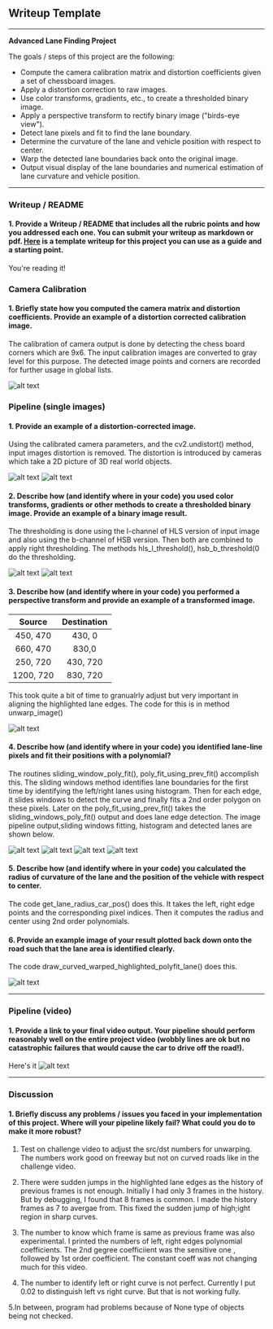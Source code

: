 ## Writeup Template

---

**Advanced Lane Finding Project**

The goals / steps of this project are the following:

* Compute the camera calibration matrix and distortion coefficients given a set of chessboard images.
* Apply a distortion correction to raw images.
* Use color transforms, gradients, etc., to create a thresholded binary image.
* Apply a perspective transform to rectify binary image ("birds-eye view").
* Detect lane pixels and fit to find the lane boundary.
* Determine the curvature of the lane and vehicle position with respect to center.
* Warp the detected lane boundaries back onto the original image.
* Output visual display of the lane boundaries and numerical estimation of lane curvature and vehicle position.

[//]: # (Image References)

[image1]: ./examples/calib2_orig.png "Calibration Input Output"
[image2]: ./examples/undist2.png "Undistorted Input Output"
[image4]: ./examples/undist1_out.png "Undistorted Input Output"
[image5]: ./examples/undist4_persp_out.png "Perspective Example"
[image6]: ./examples/threshold_b_out.png "Threshold hsb B Output"
[image7]: ./examples/threshold_l_out.png "Threshold l hls Output"
[image8]: ./examples/pipeline_in_out.png "Image pipeline Output"
[image9]: ./examples/rects.png "Sliding windows Output"
[image10]: ./examples/histogram.png "Histogram Output"
[image11]: ./examples/prev_poly_fit.png "Previous polynomial fitting Output"
[image12]: ./examples/warp_fill_out.png "Lane detected and filled"
[video1]: ./ai_car.mp4 "Video"

---

### Writeup / README

#### 1. Provide a Writeup / README that includes all the rubric points and how you addressed each one.  You can submit your writeup as markdown or pdf.  [Here](https://github.com/udacity/CarND-Advanced-Lane-Lines/blob/master/writeup_template.md) is a template writeup for this project you can use as a guide and a starting point.  

You're reading it!

### Camera Calibration

#### 1. Briefly state how you computed the camera matrix and distortion coefficients. Provide an example of a distortion corrected calibration image.

The calibration of camera output is done by detecting the chess board corners which are 9x6. The input calibration images are converted to gray level for this purpose. The detected image points and corners are recorded for further usage in global lists.

![alt text][image1]

### Pipeline (single images)

#### 1. Provide an example of a distortion-corrected image.

Using the calibrated camera parameters, and the cv2.undistort() method, input images distortion is removed. The distortion is introduced by cameras which take a 2D picture of 3D real world objects. 

![alt text][image2]
![alt text][image4]

#### 2. Describe how (and identify where in your code) you used color transforms, gradients or other methods to create a thresholded binary image.  Provide an example of a binary image result.

The thresholding is done using the l-channel of HLS version of input image and also using the b-channel of HSB version. Then both are combined to apply right thresholding. The methods hls_l_threshold(), hsb_b_threshold(0 do the thresholding.

![alt text][image6]
![alt text][image7]

#### 3. Describe how (and identify where in your code) you performed a perspective transform and provide an example of a transformed image.



| Source        | Destination   | 
|:-------------:|:-------------:| 
| 450, 470      | 430, 0        | 
| 660, 470      | 830,0         |
| 250, 720      | 430, 720      |
| 1200, 720     | 830, 720      |

This took quite a bit of time to granualrly adjust but very important in aligning the highlighted lane edges. The code for this is in method unwarp_image()

![alt text][image5]

#### 4. Describe how (and identify where in your code) you identified lane-line pixels and fit their positions with a polynomial?

The routines sliding_window_poly_fit(), poly_fit_using_prev_fit() accomplish this. The sliding windows method identifies lane boundaries for the first time by identifying the left/right lanes using histogram. Then for each edge, it slides windows to detect the curve and finally fits a 2nd order polygon on these pixels. 
Later on the poly_fit_using_prev_fit() takes the sliding_windows_poly_fit() output and does lane edge detection.
The image pipeline output,sliding windows fitting, histogram and detected lanes are shown below. 

![alt text][image8]
![alt text][image9]
![alt text][image10]
![alt text][image11]

#### 5. Describe how (and identify where in your code) you calculated the radius of curvature of the lane and the position of the vehicle with respect to center.

The code get_lane_radius_car_pos() does this. It takes the left, right edge points and the corresponding pixel indices. Then it computes the radius and center using 2nd order polynomials.

#### 6. Provide an example image of your result plotted back down onto the road such that the lane area is identified clearly.

The code draw_curved_warped_highlighted_polyfit_lane() does this.

![alt text][image12]

---

### Pipeline (video)

#### 1. Provide a link to your final video output.  Your pipeline should perform reasonably well on the entire project video (wobbly lines are ok but no catastrophic failures that would cause the car to drive off the road!).

Here's it ![alt text][image5]

---

### Discussion

#### 1. Briefly discuss any problems / issues you faced in your implementation of this project.  Where will your pipeline likely fail?  What could you do to make it more robust?

1. Test on challenge video to adjust the src/dst numbers for unwarping. The numbers work good on freeway but not on curved roads like in the challenge video.

2. There were sudden jumps in the highlighted lane edges as the history of previous frames is not enough. Initially I had only 3 frames in the history. But by debugging, I found that 8 frames is common. I made the history frames as 7 to avergae from. This fixed the sudden jump of high;ight region in sharp curves.

3. The number to know which frame is same as previous frame was also experimental. I printed the numbers of left, right edges polynomial coefficients. The 2nd gegree coefficiient was the sensitive one , followed by 1st order coefficient. The constant coeff was not changing much for this video.

4. The number to identify left or right curve is not perfect. Currently I put 0.02 to distinguish left vs right curve. But that is not working fully.

5.In between, program had problems because of None type of objects being not checked.
